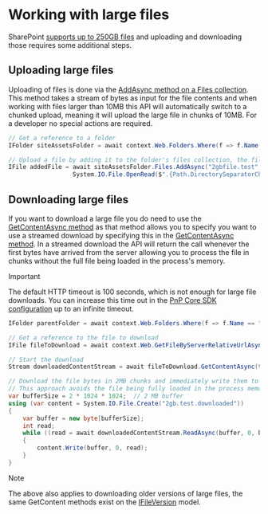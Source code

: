 # Working with large files

SharePoint [supports up to 250GB files](https://docs.microsoft.com/en-us/office365/servicedescriptions/sharepoint-online-service-description/sharepoint-online-limits#file-size-and-file-path-length) and uploading and downloading those requires some additional steps.

## Uploading large files

Uploading of files is done via the [AddAsync method on a Files collection](https://pnp.github.io/pnpcore/api/PnP.Core.Model.SharePoint.IFileCollection.html#PnP_Core_Model_SharePoint_IFileCollection_AddAsync_System_String_Stream_System_Boolean_). This method takes a stream of bytes as input for the file contents and when working with files larger than 10MB this API will automatically switch to a chunked upload, meaning it will upload the large file in chunks of 10MB. For a developer no special actions are required.

```csharp
// Get a reference to a folder
IFolder siteAssetsFolder = await context.Web.Folders.Where(f => f.Name == "SiteAssets").FirstOrDefaultAsync();

// Upload a file by adding it to the folder's files collection, the file will be uploaded in chunks of 10MB
IFile addedFile = await siteAssetsFolder.Files.AddAsync("2gbfile.test", 
                  System.IO.File.OpenRead($".{Path.DirectorySeparatorChar}TestFilesFolder{Path.DirectorySeparatorChar}2gbfile.test"));
```

## Downloading large files

If you want to download a large file you do need to use the [GetContentAsync method](https://pnp.github.io/pnpcore/api/PnP.Core.Model.SharePoint.IFile.html#PnP_Core_Model_SharePoint_IFile_GetContentAsync_System_Boolean_) as that method allows you to specify you want to use a streamed download by specifying this in the [GetContentAsync method](https://pnp.github.io/pnpcore/api/PnP.Core.Model.SharePoint.IFile.html#PnP_Core_Model_SharePoint_IFile_GetContentAsync_System_Boolean_). In a streamed download the API will return the call whenever the first bytes have arrived from the server allowing you to process the file in chunks without the full file being loaded in the process's memory.

>[!Important]
> The default HTTP timeout is 100 seconds, which is not enough for large file downloads. You can increase this time out in the [PnP Core SDK configuration](basics-settings.md) up to an infinite timeout.

```csharp
IFolder parentFolder = await context.Web.Folders.Where(f => f.Name == "SiteAssets").FirstOrDefaultAsync();

// Get a reference to the file to download
IFile fileToDownload = await context.Web.GetFileByServerRelativeUrlAsync($"{parentFolder.ServerRelativeUrl}/2gbfile.test");

// Start the download
Stream downloadedContentStream = await fileToDownload.GetContentAsync(true);

// Download the file bytes in 2MB chunks and immediately write them to a file on disk 
// This approach avoids the file being fully loaded in the process memory
var bufferSize = 2 * 1024 * 1024;  // 2 MB buffer
using (var content = System.IO.File.Create("2gb.test.downloaded"))
{
    var buffer = new byte[bufferSize];
    int read;
    while ((read = await downloadedContentStream.ReadAsync(buffer, 0, buffer.Length)) != 0)
    {
        content.Write(buffer, 0, read);
    }
}
```

> [!Note]
> The above also applies to downloading older versions of large files, the same GetContent methods exist on the [IFileVersion](https://pnp.github.io/pnpcore/api/PnP.Core.Model.SharePoint.IFileVersion.html) model.
